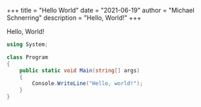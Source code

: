 +++
title = "Hello World"
date = "2021-06-19"
author = "Michael Schnerring"
description = "Hello, World!"
+++

Hello, World!

```csharp
using System;

class Program
{
    public static void Main(string[] args)
    {
        Console.WriteLine("Hello, world!");
    }
}
```
